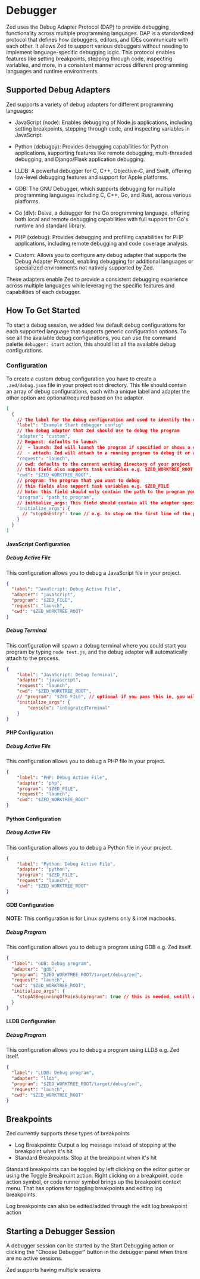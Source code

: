 # Debugger

Zed uses the Debug Adapter Protocol (DAP) to provide debugging functionality across multiple programming languages.
DAP is a standardized protocol that defines how debuggers, editors, and IDEs communicate with each other.
It allows Zed to support various debuggers without needing to implement language-specific debugging logic.
This protocol enables features like setting breakpoints, stepping through code, inspecting variables,
and more, in a consistent manner across different programming languages and runtime environments.

## Supported Debug Adapters

Zed supports a variety of debug adapters for different programming languages:

- JavaScript (node): Enables debugging of Node.js applications, including setting breakpoints, stepping through code, and inspecting variables in JavaScript.

- Python (debugpy): Provides debugging capabilities for Python applications, supporting features like remote debugging, multi-threaded debugging, and Django/Flask application debugging.

- LLDB: A powerful debugger for C, C++, Objective-C, and Swift, offering low-level debugging features and support for Apple platforms.

- GDB: The GNU Debugger, which supports debugging for multiple programming languages including C, C++, Go, and Rust, across various platforms.

- Go (dlv): Delve, a debugger for the Go programming language, offering both local and remote debugging capabilities with full support for Go's runtime and standard library.

- PHP (xdebug): Provides debugging and profiling capabilities for PHP applications, including remote debugging and code coverage analysis.

- Custom: Allows you to configure any debug adapter that supports the Debug Adapter Protocol, enabling debugging for additional languages or specialized environments not natively supported by Zed.

These adapters enable Zed to provide a consistent debugging experience across multiple languages while leveraging the specific features and capabilities of each debugger.

## How To Get Started

To start a debug session, we added few default debug configurations for each supported language that supports generic configuration options. To see all the available debug configurations, you can use the command palette `debugger: start` action, this should list all the available debug configurations.

### Configuration

To create a custom debug configuration you have to create a `.zed/debug.json` file in your project root directory. This file should contain an array of debug configurations, each with a unique label and adapter the other option are optional/required based on the adapter.

```json
[
  {
    // The label for the debug configuration and used to identify the debug session inside the debug panel
    "label": "Example Start debugger config"
    // The debug adapter that Zed should use to debug the program
    "adapter": "custom",
    // Request: defaults to launch
    //  - launch: Zed will launch the program if specified or shows a debug terminal with the right configuration
    //  - attach: Zed will attach to a running program to debug it or when the process_id is not specified we will show a process picker (only supported for node currently)
    "request": "launch",
    // cwd: defaults to the current working directory of your project ($ZED_WORKTREE_ROOT)
    // this field also supports task variables e.g. $ZED_WORKTREE_ROOT
    "cwd": "$ZED_WORKTREE_ROOT",
    // program: The program that you want to debug
    // this fields also support task variables e.g. $ZED_FILE
    // Note: this field should only contain the path to the program you want to debug
    "program": "path_to_program",
    // initialize_args: This field should contain all the adapter specific initialization arguments that are directly send to the debug adapter
    "initialize_args": {
      // "stopOnEntry": true // e.g. to stop on the first line of the program
    }
  }
]
```

#### JavaScript Configuration

##### Debug Active File
This configuration allows you to debug a JavaScript file in your project.
```json
{
  "label": "JavaScript: Debug Active File",
  "adapter": "javascript",
  "program": "$ZED_FILE",
  "request": "launch",
  "cwd": "$ZED_WORKTREE_ROOT"
}
```

##### Debug Terminal
This configuration will spawn a debug terminal where you could start you program by typing `node test.js`, and the debug adapter will automatically attach to the process.
```json
{
	"label": "JavaScript: Debug Terminal",
	"adapter": "javascript",
	"request": "launch",
	"cwd": "$ZED_WORKTREE_ROOT",
	// "program": "$ZED_FILE", // optional if you pass this in, you will see the output inside the terminal itself
	"initialize_args": {
		"console": "integratedTerminal"
	}
}
```

#### PHP Configuration

##### Debug Active File
This configuration allows you to debug a PHP file in your project.
```json
{
 	"label": "PHP: Debug Active File",
 	"adapter": "php",
 	"program": "$ZED_FILE",
 	"request": "launch",
 	"cwd": "$ZED_WORKTREE_ROOT"
}
```

#### Python Configuration

##### Debug Active File
This configuration allows you to debug a Python file in your project.
```json
{
 	"label": "Python: Debug Active File",
 	"adapter": "python",
 	"program": "$ZED_FILE",
 	"request": "launch",
 	"cwd": "$ZED_WORKTREE_ROOT"
}
```

#### GDB Configuration

**NOTE:** This configuration is for Linux systems only & intel macbooks.

##### Debug Program
This configuration allows you to debug a program using GDB e.g. Zed itself.
```json
{
  "label": "GDB: Debug program",
  "adapter": "gdb",
  "program": "$ZED_WORKTREE_ROOT/target/debug/zed",
  "request": "launch",
  "cwd": "$ZED_WORKTREE_ROOT",
  "initialize_args": {
    "stopAtBeginningOfMainSubprogram": true // this is needed, untill we fixed an issue with the GDB debugger
  }
}
```

#### LLDB Configuration

##### Debug Program
This configuration allows you to debug a program using LLDB e.g. Zed itself.
```json
{
  "label": "LLDB: Debug program",
  "adapter": "lldb",
  "program": "$ZED_WORKTREE_ROOT/target/debug/zed",
  "request": "launch",
  "cwd": "$ZED_WORKTREE_ROOT"
}
```

## Breakpoints

Zed currently supports these types of breakpoints

- Log Breakpoints: Output a log message instead of stopping at the breakpoint when it's hit
- Standard Breakpoints: Stop at the breakpoint when it's hit

Standard breakpoints can be toggled by left clicking on the editor gutter or using the Toggle Breakpoint action. Right clicking on a breakpoint, code action symbol, or code runner symbol brings up the breakpoint context menu. That has options for toggling breakpoints and editing log breakpoints.

Log breakpoints can also be edited/added through the edit log breakpoint action

## Starting a Debugger Session

A debugger session can be started by the Start Debugging action or clicking the "Choose Debugger" button in the debugger panel when there are no active sessions.

Zed supports having multiple sessions
